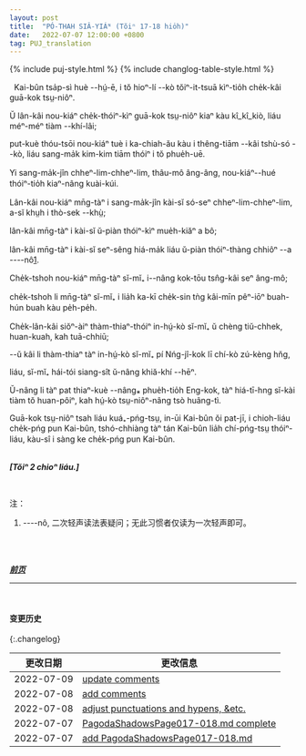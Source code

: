 ```yaml
---
layout: post
title:  "PÓ-THAH SIÂ-YIÁᴺ (Tŏiⁿ 17-18 hio̍h)"
date:   2022-07-07 12:00:00 +0800
tag: PUJ_translation
---
```


{% include puj-style.html %}
{% include changlog-table-style.html %}

<!-- When Kai Bun was fourteen, he for the first time saw a foreign lady in his village. -->
&nbsp;&nbsp;Kai-bûn tsa̍p-sì huè &#x002D;&#x002D;hṳ́-ē, i tŏ hioⁿ-lí &#x002D;&#x002D;kò tŏiⁿ-it-tsuā kìⁿ-tio̍h che̍k-kâi guā-kok tsṳ-niôⁿ.
<!-- Some of the children screamed and hid when they saw her; -->
Ŭ lân-kâi nou-kiáⁿ che̍k-thóiⁿ-kìⁿ guā-kok tsṳ-niôⁿ kiaⁿ kàu kî_kî_kiò, liáu méⁿ-méⁿ tiàm &#x002D;&#x002D;khí-lâi;
<!-- but a great many more followed her to the house where she sat down, and gazed at her with wide-open eyes, while she talked and answered questions. -->
put-kuè thóu-tsōi nou-kiáⁿ tuè i ka-chiah-ău kàu i thêng-tiām &#x002D;&#x002D;kâi tshù-só &#x002D;&#x002D;kò, liáu sang-ma̍k kim-kim tiām thóiⁿ i tŏ phue̍h-uē.
<!-- She had blue eyes and brown hair, and looked very strange to them. -->
Yi sang-ma̍k-jîn chheⁿ-lim-chheⁿ-lim, thâu-mô âng-âng, nou-kiáⁿ&#x002D;&#x002D;hué thóiⁿ-tio̍h kiaⁿ-nâng kuài-kúi.
<!-- Some of them asked her if she was born with blue eyes, or whether her eyes had faded out; -->
Lân-kâi nou-kiáⁿ mn̄g-tàⁿ i sang-ma̍k-jîn kài-sĭ só-seⁿ chheⁿ-lim-chheⁿ-lim, a-sĭ khṳh i thò-sek &#x002D;&#x002D;khṳ̀;
<!-- some asked her if she could see at all; -->
lân-kâi mn̄g-tàⁿ i kài-sĭ ŭ-piàn thóiⁿ-kìⁿ mue̍h-kiăⁿ a bô;
<!-- and others asked if with such eyes she could see through a wall. -->
lân-kâi mn̄g-tàⁿ i kài-sĭ seⁿ-sêng hiá-ma̍k liáu ŭ-piàn thóiⁿ-thàng chhiôⁿ &#x002D;&#x002D;a &#x002D;&#x002D;&#x002D;&#x002D;nô<a href="#note_1" class="note">1</a>.
<!-- Some asked if all the people in the country she came from had red hair; -->
Che̍k-tshoh nou-kiáⁿ mn̄g-tàⁿ sĭ-mĭ₊ i&#x002D;&#x002D;nâng kok-tōu tsn̂g-kâi seⁿ âng-mô;
<!-- and some, if she painted her hands, as well as her face, to make them white. -->
che̍k-tshoh li mn̄g-tàⁿ sĭ-mĭ₊ i lia̍h ka-kī che̍k-sin tǹg kâi-mīn pêⁿ-iōⁿ buah-hún buah kàu pe̍h-pe̍h.
<!-- Some wanted to know if there were rice and potatoes and trees in her country; -->
Che̍k-lân-kâi siŏⁿ-àiⁿ thàm-thiaⁿ-thóiⁿ in-hṳ́-kò sĭ-mĭ₊ ŭ chèng tiŭ-chhek, huan-kuah, kah tuā-chhiū;
<!-- and some inquired whether her country was farther off than the one where all the inhabitan were women, -->
&#x002D;&#x002D;ŭ kâi li thàm-thiaⁿ tàⁿ in-hṳ́-kò sĭ-mĭ₊ pí Nńg-jî-kok lī chí-kò zú-kèng hn̆g,
<!-- and if it were really true that there were countries and people at the bottom of the sea. -->
liáu, sĭ-mĭ₊ hái-tói siang-sît ŭ-nâng khiă-khí &#x002D;&#x002D;hēⁿ.
<!-- Another, who had heard of Great Britain, remarked that in Western lands they had women for their rulers. -->
Ŭ-nâng li tàⁿ pat thiaⁿ-kuè &#x002D;&#x002D;nâng⁎ phue̍h-tio̍h Eng-kok, tàⁿ hiá-tī-hng sĭ-kài tiàm tŏ huan-pôiⁿ, kah hṳ́-kò tsṳ-niôⁿ-nâng tsò huâng-tì.
<!-- She had some books with her, and as Kai Bun could read, she lent him one, promising to make him a present of another when he should have read the first all through. -->
Guā-kok tsṳ-niôⁿ tsah liáu kuá₊-pńg-tsṳ, in-ūi Kai-bûn ŏi pat-jī, i chioh-liáu che̍k-pńg pun Kai-bûn, tshó-chhiàng tàⁿ tán Kai-bûn lia̍h chí-pńg-tsṳ thóiⁿ-liáu, kàu-sî i sàng ke che̍k-pńg pun Kai-bûn.
<br>
<br>

***[Tŏiⁿ 2 chioⁿ liáu.]***

<br>

注：
1. <span id="note_1">&#x002D;&#x002D;&#x002D;&#x002D;nô, 二次轻声读法表疑问；无此习惯者仅读为一次轻声即可。<span>
<br>


<br>

***[前页](PagodaShadowsPage016.html)***
<!-- ***[后页](PagodaShadowsPage019.html)*** -->


---
<br>

#### 变更历史

{:.changelog}

| 更改日期 | 更改信息 |
| --- | --- |
| 2022-07-09 | <a href="https://github.com/DonAnthonyLee/DonAnthonyLee.github.io/commit/24344cc6c7d9d51f6dbd958904d3b7aa405e6689" target="_blank">update comments</a> |
| 2022-07-08 | <a href="https://github.com/DonAnthonyLee/DonAnthonyLee.github.io/commit/a8d7fe05ba12125cc06532f495e2eafd449100bb" target="_blank">add comments</a> |
| 2022-07-08 | <a href="https://github.com/DonAnthonyLee/DonAnthonyLee.github.io/commit/5d288c4388bfb290396d59f7d12932536aa6eaee" target="_blank">adjust punctuations and hypens, &etc.</a> |
| 2022-07-07 | <a href="https://github.com/DonAnthonyLee/DonAnthonyLee.github.io/commit/98e470e5bec4348f2dff8c271f2823828cfa107c" target="_blank">PagodaShadowsPage017-018.md complete</a> |
| 2022-07-07 | <a href="https://github.com/DonAnthonyLee/DonAnthonyLee.github.io/commit/770334c704ca2d94a6dd49120723861bcf363d24" target="_blank">add PagodaShadowsPage017-018.md</a> |
